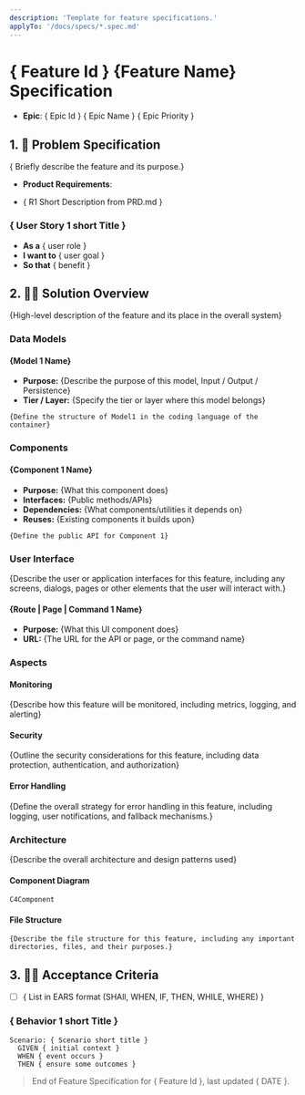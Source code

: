 ```yaml
---
description: 'Template for feature specifications.'
applyTo: '/docs/specs/*.spec.md'
---
```


# { Feature Id } {Feature Name} Specification

- **Epic**: { Epic Id } { Epic Name } { Epic Priority }

## 1. 👔 Problem Specification

{ Briefly describe the feature and its purpose.}

- **Product Requirements**: 
  
- { R1 Short Description from PRD.md }

### { User Story 1 short Title }

- **As a** { user role }
- **I want to** { user goal }
- **So that** { benefit }

## 2. 🧑‍💻 Solution Overview

{High-level description of the feature and its place in the overall system}

### Data Models

#### {Model 1 Name}

- **Purpose:** {Describe the purpose of this model, Input / Output / Persistence}
- **Tier / Layer:** {Specify the tier or layer where this model belongs}
```code-language
{Define the structure of Model1 in the coding language of the container}
```

### Components

#### {Component 1 Name}

- **Purpose:** {What this component does}
- **Interfaces:** {Public methods/APIs}
- **Dependencies:** {What components/utilities it depends on}
- **Reuses:** {Existing components it builds upon}

```code-language
{Define the public API for Component 1}
```

### User Interface

{Describe the user or application interfaces for this feature, including any screens, dialogs, pages or other elements that the user will interact with.}

#### {Route | Page | Command 1 Name}  
- **Purpose:** {What this UI component does}
- **URL:** {The URL for the API or page, or the command name}


### Aspects

#### Monitoring
{Describe how this feature will be monitored, including metrics, logging, and alerting}

#### Security
{Outline the security considerations for this feature, including data protection, authentication, and authorization}

#### Error Handling
{Define the overall strategy for error handling in this feature, including logging, user notifications, and fallback mechanisms.}

### Architecture  

{Describe the overall architecture and design patterns used}

#### Component Diagram

```mermaid
C4Component
```
  
#### File Structure

```plaintext
{Describe the file structure for this feature, including any important directories, files, and their purposes.}
```

## 3. 🧑‍⚖️ Acceptance Criteria

- [ ] { List in EARS format (SHAll, WHEN, IF, THEN, WHILE, WHERE) }

### { Behavior 1 short Title }

```gherkin
Scenario: { Scenario short title }
  GIVEN { initial context }
  WHEN { event occurs }
  THEN { ensure some outcomes }
```

> End of Feature Specification for { Feature Id }, last updated { DATE }.
